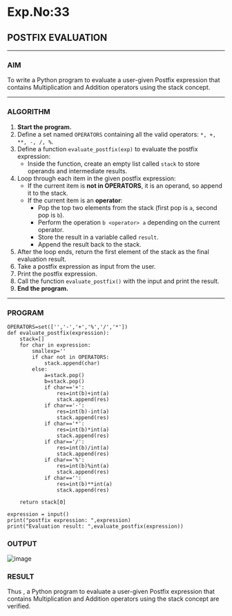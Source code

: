 # Exp.No:33  
## POSTFIX EVALUATION

---

### AIM  
To write a Python program to evaluate a user-given Postfix expression that contains Multiplication and Addition operators using the stack concept.

---

### ALGORITHM

1. **Start the program.**
2. Define a set named `OPERATORS` containing all the valid operators: `*, +, **, -, /, %`.
3. Define a function `evaluate_postfix(exp)` to evaluate the postfix expression:
   - Inside the function, create an empty list called `stack` to store operands and intermediate results.
4. Loop through each item in the given postfix expression:
   - If the current item is **not in OPERATORS**, it is an operand, so append it to the stack.
   - If the current item is an **operator**:
     - Pop the top two elements from the stack (first pop is `a`, second pop is `b`).
     - Perform the operation `b <operator> a` depending on the current operator.
     - Store the result in a variable called `result`.
     - Append the result back to the stack.
5. After the loop ends, return the first element of the stack as the final evaluation result.
6. Take a postfix expression as input from the user.
7. Print the postfix expression.
8. Call the function `evaluate_postfix()` with the input and print the result.
9. **End the program.**

---

### PROGRAM

```
OPERATORS=set(['','-','+','%','/','*']) 
def evaluate_postfix(expression):
    stack=[] 
    for char in expression:
        smallexp=''
        if char not in OPERATORS:
            stack.append(char)
        else:
            a=stack.pop()
            b=stack.pop()
            if char=='+':
                res=int(b)+int(a)
                stack.append(res)
            if char=='-':
                res=int(b)-int(a)
                stack.append(res)
            if char=='*':
                res=int(b)*int(a)
                stack.append(res)
            if char=='/':
                res=int(b)/int(a)
                stack.append(res)
            if char=='%':
                res=int(b)%int(a)
                stack.append(res)
            if char=='':
                res=int(b)**int(a)
                stack.append(res)
            
    return stack[0]

expression = input()
print("postfix expression: ",expression)
print("Evaluation result: ",evaluate_postfix(expression))
```

### OUTPUT
![image](https://github.com/user-attachments/assets/01ac2ead-10ba-4169-8ac8-41c634d4ce40)


### RESULT
Thus , a Python program to evaluate a user-given Postfix expression that contains Multiplication and Addition operators using the stack concept are verified.
